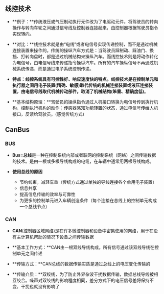 ## 线控技术

* **例子：**传统液压或气压制动执行元件改为了电驱动元件，将驾驶员的转向操作与转向车轮之间通过信号线及控制器连接起来，由控制器根据驾驶员指令实现转向。

* **对比：**线控技术就是由“电线”或者电信号实现传递控制，而不是通过机械连接装置来操作的。传统的操纵汽车方式是：当驾驶员踩制动、踩油门、换挡、打转向盘时，都是通过机械结构来操纵汽车。而线控技术则是将动作转化为电信号，由电信号线来传递指令操纵汽车。所有的汽车操纵信号不再通过机械系统传递，而是通过电子系统控制传递。

* **特点：**线控系统具有可控性好、响应速度快的特点。线控技术是在控制单元和执行器之间用电子装置**(精确、敏感)**取代传统的机械连接装置或液压连接装置，由电信号线取代机械传动部件，取消了机械结构**(笨重、精确度低)**。

* **基本结构原理：**驾驶员的操纵指令通过人机接口转换为电信号传到执行机构，控制执行机构的动作；传感器感知功能转置的状态，通过电信号传给人机接口，反馈给驾驶员。(感觉传统方式)

## CanBus

### BUS

* **Bus=总线**是一种在控制系统内部或者联网的控制系统（网络）之间传输数据的技术。是由一根或多根导线构成的电缆，在车辆中通常用两根导线构成。

* **使用总线的原因**
  
  * 节约线束，减轻车重（传统方式通过单独的导线连接各个单用电子装置）
  * 信息共享
  * 提高信息传输的效率与可靠性
  * 为更多的控制单元进入车辆创造条件（每个连接在总线上的控制单元构成一个总线节点）

### CAN

* **CAN**(控制器区域网络)是在许多微控制器和设备中密集使用的网络，用于在没有主计算机帮助的情况下设备之间传输数据
* **基本工作方式：**CAN由一根双线导线构成，所有信号通过该双线导线在控制单元之间传递

* **传输方式：**CAN总线的数据传输实质是通过总线上的电压变化传输的
* **传输介质：**双绞线，为了防止外界杂波干扰数据传输，数据总线导线被相互绞合。噪声对双绞线的影响程度相同，差分方式下的电压信号差将保持不变，干扰也就没有影响了